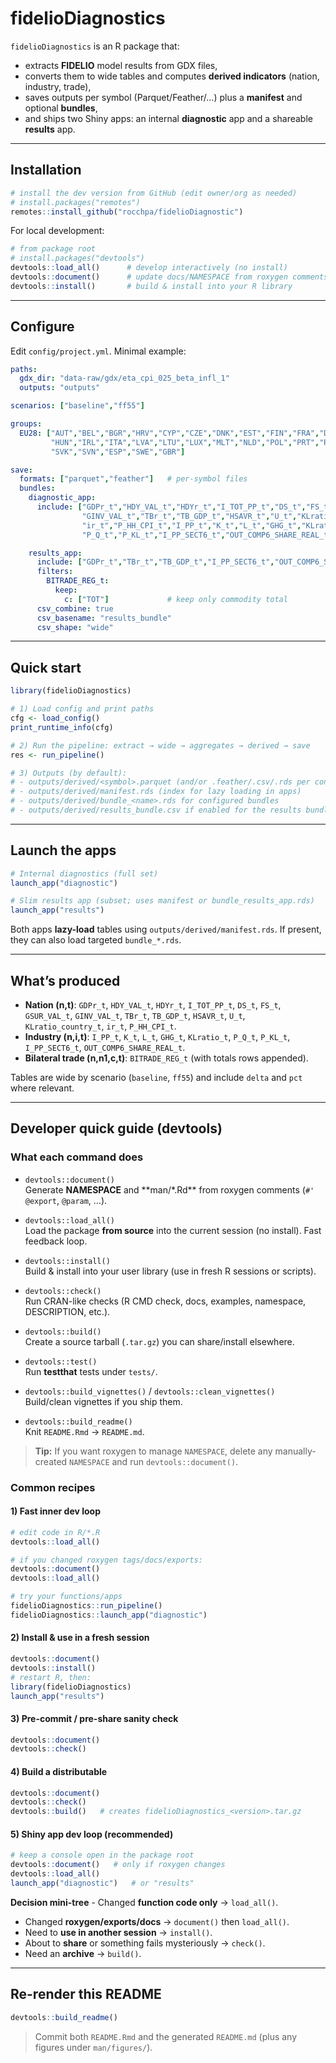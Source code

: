 
<!-- README.md is generated from README.Rmd. Please edit that file -->

# fidelioDiagnostics

`fidelioDiagnostics` is an R package that:

- extracts **FIDELIO** model results from GDX files,
- converts them to wide tables and computes **derived indicators**
  (nation, industry, trade),
- saves outputs per symbol (Parquet/Feather/…) plus a **manifest** and
  optional **bundles**,
- and ships two Shiny apps: an internal **diagnostic** app and a
  shareable **results** app.

------------------------------------------------------------------------

## Installation

``` r
# install the dev version from GitHub (edit owner/org as needed)
# install.packages("remotes")
remotes::install_github("rocchpa/fidelioDiagnostic")
```

For local development:

``` r
# from package root
# install.packages("devtools")
devtools::load_all()      # develop interactively (no install)
devtools::document()      # update docs/NAMESPACE from roxygen comments
devtools::install()       # build & install into your R library
```

------------------------------------------------------------------------

## Configure

Edit `config/project.yml`. Minimal example:

``` yaml
paths:
  gdx_dir: "data-raw/gdx/eta_cpi_025_beta_infl_1"
  outputs: "outputs"

scenarios: ["baseline","ff55"]

groups:
  EU28: ["AUT","BEL","BGR","HRV","CYP","CZE","DNK","EST","FIN","FRA","DEU","GRC",
         "HUN","IRL","ITA","LVA","LTU","LUX","MLT","NLD","POL","PRT","ROU",
         "SVK","SVN","ESP","SWE","GBR"]

save:
  formats: ["parquet","feather"]   # per-symbol files
  bundles:
    diagnostic_app:
      include: ["GDPr_t","HDY_VAL_t","HDYr_t","I_TOT_PP_t","DS_t","FS_t","GSUR_VAL_t",
                "GINV_VAL_t","TBr_t","TB_GDP_t","HSAVR_t","U_t","KLratio_country_t",
                "ir_t","P_HH_CPI_t","I_PP_t","K_t","L_t","GHG_t","KLratio_t",
                "P_Q_t","P_KL_t","I_PP_SECT6_t","OUT_COMP6_SHARE_REAL_t","BITRADE_REG_t"]

    results_app:
      include: ["GDPr_t","TBr_t","TB_GDP_t","I_PP_SECT6_t","OUT_COMP6_SHARE_REAL_t","BITRADE_REG_t"]
      filters:
        BITRADE_REG_t:
          keep:
            c: ["TOT"]             # keep only commodity total
      csv_combine: true
      csv_basename: "results_bundle"
      csv_shape: "wide"
```

------------------------------------------------------------------------

## Quick start

``` r
library(fidelioDiagnostics)

# 1) Load config and print paths
cfg <- load_config()
print_runtime_info(cfg)

# 2) Run the pipeline: extract → wide → aggregates → derived → save
res <- run_pipeline()

# 3) Outputs (by default):
# - outputs/derived/<symbol>.parquet (and/or .feather/.csv/.rds per config)
# - outputs/derived/manifest.rds (index for lazy loading in apps)
# - outputs/derived/bundle_<name>.rds for configured bundles
# - outputs/derived/results_bundle.csv if enabled for the results bundle
```

------------------------------------------------------------------------

## Launch the apps

``` r
# Internal diagnostics (full set)
launch_app("diagnostic")

# Slim results app (subset; uses manifest or bundle_results_app.rds)
launch_app("results")
```

Both apps **lazy-load** tables using `outputs/derived/manifest.rds`. If
present, they can also load targeted `bundle_*.rds`.

------------------------------------------------------------------------

## What’s produced

- **Nation (n,t)**: `GDPr_t`, `HDY_VAL_t`, `HDYr_t`, `I_TOT_PP_t`,
  `DS_t`, `FS_t`, `GSUR_VAL_t`, `GINV_VAL_t`, `TBr_t`, `TB_GDP_t`,
  `HSAVR_t`, `U_t`, `KLratio_country_t`, `ir_t`, `P_HH_CPI_t`.
- **Industry (n,i,t)**: `I_PP_t`, `K_t`, `L_t`, `GHG_t`, `KLratio_t`,
  `P_Q_t`, `P_KL_t`, `I_PP_SECT6_t`, `OUT_COMP6_SHARE_REAL_t`.
- **Bilateral trade (n,n1,c,t)**: `BITRADE_REG_t` (with totals rows
  appended).

Tables are wide by scenario (`baseline`, `ff55`) and include `delta` and
`pct` where relevant.

------------------------------------------------------------------------

## Developer quick guide (devtools)

### What each command does

- `devtools::document()`  
  Generate **NAMESPACE** and \*\*man/\*.Rd\*\* from roxygen comments
  (`#' @export`, `@param`, …).

- `devtools::load_all()`  
  Load the package **from source** into the current session (no
  install). Fast feedback loop.

- `devtools::install()`  
  Build & install into your user library (use in fresh R sessions or
  scripts).

- `devtools::check()`  
  Run CRAN-like checks (R CMD check, docs, examples, namespace,
  DESCRIPTION, etc.).

- `devtools::build()`  
  Create a source tarball (`.tar.gz`) you can share/install elsewhere.

- `devtools::test()`  
  Run **testthat** tests under `tests/`.

- `devtools::build_vignettes()` / `devtools::clean_vignettes()`  
  Build/clean vignettes if you ship them.

- `devtools::build_readme()`  
  Knit `README.Rmd` → `README.md`.

> **Tip:** If you want roxygen to manage `NAMESPACE`, delete any
> manually-created `NAMESPACE` and run `devtools::document()`.

### Common recipes

#### 1) Fast inner dev loop

``` r
# edit code in R/*.R
devtools::load_all()

# if you changed roxygen tags/docs/exports:
devtools::document()
devtools::load_all()

# try your functions/apps
fidelioDiagnostics::run_pipeline()
fidelioDiagnostics::launch_app("diagnostic")
```

#### 2) Install & use in a fresh session

``` r
devtools::document()
devtools::install()
# restart R, then:
library(fidelioDiagnostics)
launch_app("results")
```

#### 3) Pre-commit / pre-share sanity check

``` r
devtools::document()
devtools::check()
```

#### 4) Build a distributable

``` r
devtools::document()
devtools::check()
devtools::build()   # creates fidelioDiagnostics_<version>.tar.gz
```

#### 5) Shiny app dev loop (recommended)

``` r
# keep a console open in the package root
devtools::document()   # only if roxygen changes
devtools::load_all()
launch_app("diagnostic")   # or "results"
```

**Decision mini-tree** - Changed **function code only** →
`load_all()`.  
- Changed **roxygen/exports/docs** → `document()` then `load_all()`.  
- Need to **use in another session** → `install()`.  
- About to **share** or something fails mysteriously → `check()`.  
- Need an **archive** → `build()`.

------------------------------------------------------------------------

## Re-render this README

``` r
devtools::build_readme()
```

> Commit both `README.Rmd` and the generated `README.md` (plus any
> figures under `man/figures/`).
